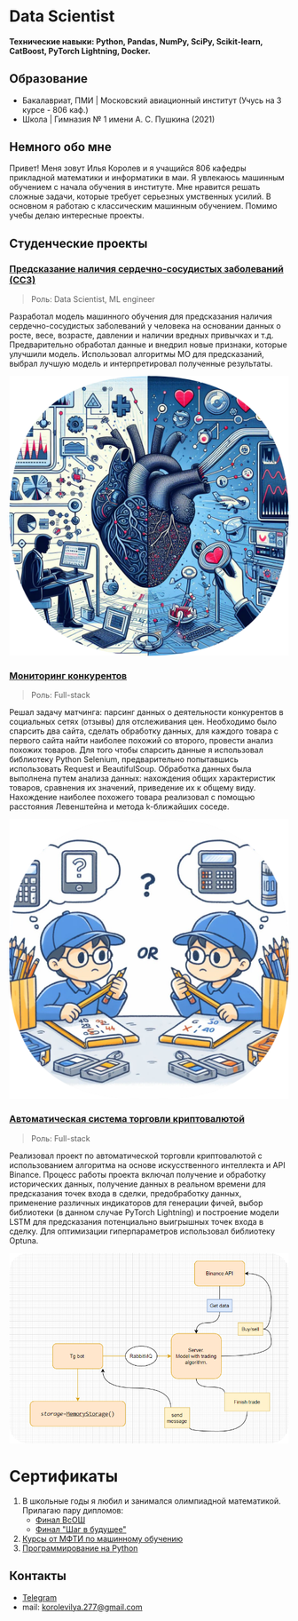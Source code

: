 # Data Scientist

#### Технические навыки: Python, Pandas, NumPy, SciPy, Scikit-learn, CatBoost, PyTorch Lightning, Docker.

## Образование						       		
- Бакалавриат, ПМИ | Московский авиационный институт (Учусь на 3 курсе - 806 каф.)	 			        		
- Школа       | Гимназия № 1 имени А. С. Пушкина (2021)

## Немного обо мне

Привет! Меня зовут Илья Королев и я учащийся 806 кафедры прикладной математики и информатики в маи. Я увлекаюсь машинным обучением с начала обучения в институте. Мне нравится решать сложные задачи, которые требует серьезных умственных усилий. В основном я работаю с классическим машинным обучением. Помимо учебы делаю интересные проекты.

## Студенческие проекты

### [Предсказание наличия сердечно-сосудистых заболеваний (ССЗ)](https://github.com/dppppppppppp/cardiac-assessment-ML)

> Роль: Data Scientist, ML engineer

Разработал модель машинного обучения для предсказания наличия сердечно-сосудистых заболеваний у человека на основании данных о росте, весе, возрасте, давлении и наличии вредных привычках и т.д.
Предварительно обработал данные и внедрил новые признаки, которые улучшили модель. Использовал алгоритмы МО для предсказаний, выбрал лучшую модель и интерпретировал полученные результаты.

![](/assets/img/dpp.png)

### [Мониторинг конкурентов](https://github.com/Kiyoakiii/pars_techno)
> Роль: Full-stack

Решал задачу матчинга: парсинг данных о деятельности конкурентов в социальных сетях (отзывы) для отслеживания цен. Необходимо было спарсить два сайта, сделать обработку данных, для каждого товара с первого сайта найти наиболее похожий со второго, провести анализ похожих товаров. Для того чтобы спарсить данные я использовал библиотеку Python Selenium, предварительно попытавшись использовать Request и BeautifulSoup. Обработка данных была выполнена путем анализа данных: нахождения общих характеристик товаров, сравнения их значений, приведение их к общему виду. Нахождение наиболее похожего товара реализовал с помощью расстояния Левенштейна и метода 
k-ближайших соседе. 

![](/assets/img/tech.png)

### [Автоматическая система торговли криптовалютой](https://github.com/Kiyoakiii/tg_bot_crypto)
> Роль: Full-stack

Реализовал проект по автоматической торговли криптовалютой с использованием алгоритма на основе искусственного интеллекта и API Binance. Процесс работы проекта включал получение и обработку исторических данных, получение данных в реальном времени для предсказания точек входа в сделки, предобработку данных, применение различных индикаторов для генерации фичей, выбор библиотеки (в данном случае PyTorch Lightning) и построение модели LSTM для предсказания потенциально выигрышных точек входа в сделку. Для оптимизации гиперпараметров использовал библиотеку Optuna.

![Архитектура](/assets/img/ar.png)

# Сертификаты
  1. В школьные годы я любил и занимался олимпиадной математикой. Прилагаю пару дипломов:
       - [Финал ВсОШ]()
       - [Финал "Шаг в будущее"](https://diploma.rsr-olymp.ru/files/rsosh-diplomas-static/compiled-storage-2021/by-code/238001090326/color.pdf)
  2. [Курсы от МФТИ по машинному обучению](/assets/diploma_ru.pdf)
  3. [Программирование на Python](https://stepik.org/cert/1091621)

## Контакты
  - [Telegram](https://t.me/Kiyoakio)
  - mail: korolevilya.277@gmail.com

